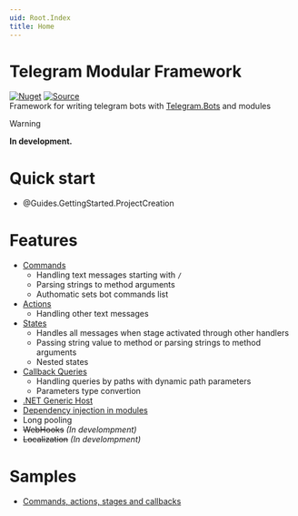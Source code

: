 ```yaml
---
uid: Root.Index
title: Home
---
```


# Telegram Modular Framework
[![Nuget](https://img.shields.io/nuget/v/TelegramModularFramework)](https://www.nuget.org/packages/TelegramModularFramework/)
[![Source](https://img.shields.io/badge/source-github-green)](https://github.com/Neisvestney/TelegramModularFramework/)  
Framework for writing telegram bots with [Telegram.Bots](https://github.com/TelegramBots) and modules
> [!WARNING]
> **In development.**
# Quick start
- @Guides.GettingStarted.ProjectCreation
# Features
- [Commands](xref:Guides.Handlers.Commands)
    - Handling text messages starting with `/`
    - Parsing strings to method arguments
    - Authomatic sets bot commands list
- [Actions](xref:Guides.Handlers.Actions)
    - Handling other text messages
- [States](xref:Guides.Handlers.States)
    - Handles all messages when stage activated through other handlers
    - Passing string value to method or parsing strings to method arguments
    - Nested states
- [Callback Queries](xref:Guides.Handlers.CallbackQueries)
    - Handling queries by paths with dynamic path parameters
    - Parameters type convertion
- [.NET Generic Host](https://learn.microsoft.com/en-us/dotnet/core/extensions/generic-host)
- [Dependency injection in modules](xref:Guides.DependencyInjection)
- Long pooling
- ~~WebHooks~~ _(In develompment)_
- ~~Localization~~ _(In develompment)_
# Samples
- [Commands, actions, stages and callbacks](https://github.com/Neisvestney/TelegramModularFramework/tree/master/samples/TelegramModularFramework.Sample)